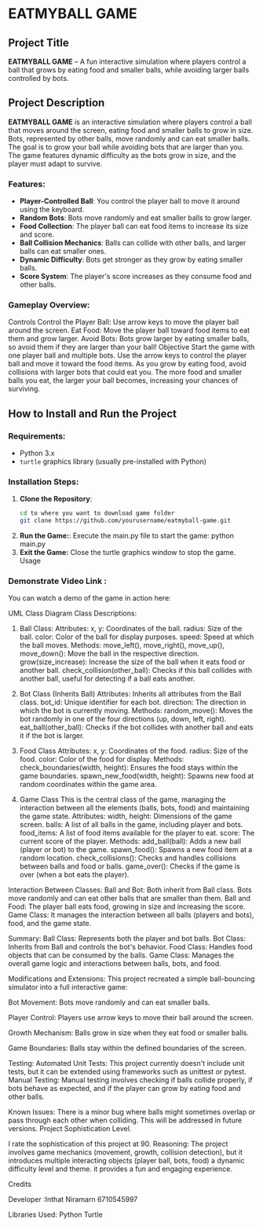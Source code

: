 # EATMYBALL GAME

## Project Title
**EATMYBALL GAME** – A fun interactive simulation where players control a ball that grows by eating food and smaller balls, while avoiding larger balls controlled by bots.

## Project Description
**EATMYBALL GAME** is an interactive simulation where players control a ball that moves around the screen, eating food and smaller balls to grow in size. Bots, represented by other balls, move randomly and can eat smaller balls. The goal is to grow your ball while avoiding bots that are larger than you. The game features dynamic difficulty as the bots grow in size, and the player must adapt to survive.

### Features:
- **Player-Controlled Ball**: You control the player ball to move it around using the keyboard.
- **Random Bots**: Bots move randomly and eat smaller balls to grow larger.
- **Food Collection**: The player ball can eat food items to increase its size and score.
- **Ball Collision Mechanics**: Balls can collide with other balls, and larger balls can eat smaller ones.
- **Dynamic Difficulty**: Bots get stronger as they grow by eating smaller balls.
- **Score System**: The player's score increases as they consume food and other balls.

### Gameplay Overview:
Controls
Control the Player Ball: Use arrow keys to move the player ball around the screen.
Eat Food: Move the player ball toward food items to eat them and grow larger.
Avoid Bots: Bots grow larger by eating smaller balls, so avoid them if they are larger than your ball!
Objective
Start the game with one player ball and multiple bots.
Use the arrow keys to control the player ball and move it toward the food items.
As you grow by eating food, avoid collisions with larger bots that could eat you.
The more food and smaller balls you eat, the larger your ball becomes, increasing your chances of surviving.

## How to Install and Run the Project

### Requirements:
- Python 3.x
- `turtle` graphics library (usually pre-installed with Python)

### Installation Steps:
1. **Clone the Repository**:
   ```bash
   cd to where you want to download game folder
   git clone https://github.com/yourusername/eatmyball-game.git
2. **Run the Game:**:
    Execute the main.py file to start the game:
    python main.py
3. **Exit the Game:**
    Close the turtle graphics window to stop the game.
Usage

### Demonstrate Video Link :
You can watch a demo of the game in action here:

UML Class Diagram
Class Descriptions:

1. Ball Class:
Attributes:
x, y: Coordinates of the ball.
radius: Size of the ball.
color: Color of the ball for display purposes.
speed: Speed at which the ball moves.
Methods:
move_left(), move_right(), move_up(), move_down(): Move the ball in the respective direction.
grow(size_increase): Increase the size of the ball when it eats food or another ball.
check_collision(other_ball): Checks if this ball collides with another ball, useful for detecting if a ball eats another.

2. Bot Class (Inherits Ball)
Attributes:
Inherits all attributes from the Ball class.
bot_id: Unique identifier for each bot.
direction: The direction in which the bot is currently moving.
Methods:
random_move(): Moves the bot randomly in one of the four directions (up, down, left, right).
eat_ball(other_ball): Checks if the bot collides with another ball and eats it if the bot is larger.

3. Food Class
Attributes:
x, y: Coordinates of the food.
radius: Size of the food.
color: Color of the food for display.
Methods:
check_boundaries(width, height): Ensures the food stays within the game boundaries.
spawn_new_food(width, height): Spawns new food at random coordinates within the game area.

4. Game Class
This is the central class of the game, managing the interaction between all the elements (balls, bots, food) and maintaining the game state.
Attributes:
width, height: Dimensions of the game screen.
balls: A list of all balls in the game, including player and bots.
food_items: A list of food items available for the player to eat.
score: The current score of the player.
Methods:
add_ball(ball): Adds a new ball (player or bot) to the game.
spawn_food(): Spawns a new food item at a random location.
check_collisions(): Checks and handles collisions between balls and food or balls.
game_over(): Checks if the game is over (when a bot eats the player).

Interaction Between Classes:
Ball and Bot: Both inherit from Ball class. Bots move randomly and can eat other balls that are smaller than them.
Ball and Food: The player ball eats food, growing in size and increasing the score.
Game Class: It manages the interaction between all balls (players and bots), food, and the game state.

Summary:
Ball Class: Represents both the player and bot balls.
Bot Class: Inherits from Ball and controls the bot's behavior.
Food Class: Handles food objects that can be consumed by the balls.
Game Class: Manages the overall game logic and interactions between balls, bots, and food.

Modifications and Extensions:
This project recreated a simple ball-bouncing simulator into a full interactive game:

Bot Movement: Bots move randomly and can eat smaller balls.

Player Control: Players use arrow keys to move their ball around the screen.

Growth Mechanism: Balls grow in size when they eat food or smaller balls.

Game Boundaries: Balls stay within the defined boundaries of the screen.

Testing:
Automated Unit Tests: This project currently doesn't include unit tests, but it can be extended using frameworks such as unittest or pytest.
Manual Testing: Manual testing involves checking if balls collide properly, if bots behave as expected, and if the player can grow by eating food and other balls.

Known Issues:
There is a minor bug where balls might sometimes overlap or pass through each other when colliding. This will be addressed in future versions.
Project Sophistication Level.

I rate the sophistication of this project at 90.
Reasoning: The project involves  game mechanics (movement, growth, collision detection), but it introduces multiple interacting objects (player ball, bots, food)  a dynamic difficulty level and theme. it provides a fun and engaging experience.

Credits

Developer :Inthat Niramarn 6710545997

Libraries Used: Python Turtle


